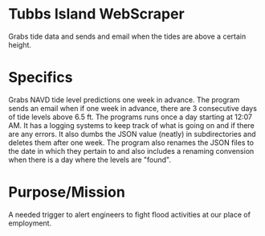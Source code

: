 # Tubbs Island WebScraper
Grabs tide data and sends and email when the tides are above a certain height.

# Specifics
Grabs NAVD tide level predictions one week in advance. The program sends an email when if one week in advance, there are 3 consecutive days of tide levels above 6.5 ft. The programs runs once a day starting at 12:07 AM. It has a logging systems to keep track of what is going on and if there are any errors. It also dumbs the JSON value (neatly) in subdirectories and deletes them after one week. The program also renames the JSON files to the date in which they pertain to and also includes a renaming convension when there is a day where the levels are "found".

# Purpose/Mission
A needed trigger to alert engineers to fight flood activities at our place of employment. 
